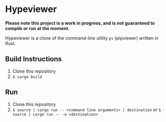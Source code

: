 # Hypeviewer

**Please note this project is a work in progress, and is not guaranteed to compile or run at the moment.**

Hypeviewer is a clone of the command-line utility `pv` (pipviewer) written in Rust.

## Build Instructions
1. Clone this repository
2. `$ cargo build`

## Run
1. Clone this repository
2. `$ source | cargo run -- <command line arguments> | destination` or `$ source | cargo run -- -o <destination>`

